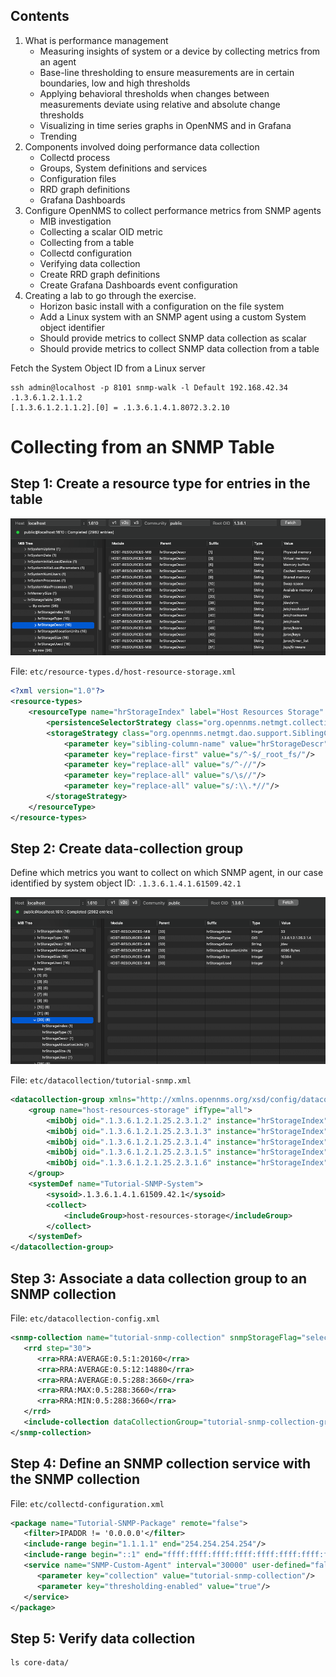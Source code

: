 ## Contents
1. What is performance management
   * Measuring insights of system or a device by collecting metrics from an agent
   * Base-line thresholding to ensure measurements are in certain boundaries, low and high thresholds
   * Applying behavioral thresholds when changes between measurements deviate using relative and absolute change thresholds
   * Visualizing in time series graphs in OpenNMS and in Grafana
   * Trending
2. Components involved doing performance data collection
   * Collectd process
   * Groups, System definitions and services
   * Configuration files
   * RRD graph definitions
   * Grafana Dashboards
3. Configure OpenNMS to collect performance metrics from SNMP agents
   * MIB investigation
   * Collecting a scalar OID metric
   * Collecting from a table
   * Collectd configuration
   * Verifying data collection
   * Create RRD graph definitions
   * Create Grafana Dashboards
   event configuration
4. Creating a lab to go through the exercise.
   * Horizon basic install with a configuration on the file system
   * Add a Linux system with an SNMP agent using a custom System object identifier
   * Should provide metrics to collect SNMP data collection as scalar
   * Should provide metrics to collect SNMP data collection from a table


Fetch the System Object ID from a Linux server
```
ssh admin@localhost -p 8101 snmp-walk -l Default 192.168.42.34 .1.3.6.1.2.1.1.2
[.1.3.6.1.2.1.1.2].[0] = .1.3.6.1.4.1.8072.3.2.10
```
# Collecting from an SNMP Table

## Step 1: Create a resource type for entries in the table

![hr-description.png](hr-description.png)

File: `etc/resource-types.d/host-resource-storage.xml`

```xml
<?xml version="1.0"?>
<resource-types>
    <resourceType name="hrStorageIndex" label="Host Resources Storage" resourceLabel="${hrStorageDescr}">
        <persistenceSelectorStrategy class="org.opennms.netmgt.collection.support.PersistAllSelectorStrategy"/>
        <storageStrategy class="org.opennms.netmgt.dao.support.SiblingColumnStorageStrategy">
            <parameter key="sibling-column-name" value="hrStorageDescr"/>
            <parameter key="replace-first" value="s/^-$/_root_fs/"/>
            <parameter key="replace-all" value="s/^-//"/>
            <parameter key="replace-all" value="s/\s//"/>
            <parameter key="replace-all" value="s/:\\.*//"/>
        </storageStrategy>
    </resourceType>
</resource-types>
```

## Step 2: Create data-collection group

Define which metrics you want to collect on which SNMP agent, in our case identified by system object ID: `.1.3.6.1.4.1.61509.42.1`

![hr-entry.png](hr-entry.png)

File: `etc/datacollection/tutorial-snmp.xml`

```xml
<datacollection-group xmlns="http://xmlns.opennms.org/xsd/config/datacollection" name="tutorial-snmp-collection-group">
    <group name="host-resources-storage" ifType="all">
        <mibObj oid=".1.3.6.1.2.1.25.2.3.1.2" instance="hrStorageIndex" alias="hrStorageType" type="string"/>
        <mibObj oid=".1.3.6.1.2.1.25.2.3.1.3" instance="hrStorageIndex" alias="hrStorageDescr" type="string"/>
        <mibObj oid=".1.3.6.1.2.1.25.2.3.1.4" instance="hrStorageIndex" alias="hrStorageAllocUnits" type="gauge"/>
        <mibObj oid=".1.3.6.1.2.1.25.2.3.1.5" instance="hrStorageIndex" alias="hrStorageSize" type="gauge"/>
        <mibObj oid=".1.3.6.1.2.1.25.2.3.1.6" instance="hrStorageIndex" alias="hrStorageUsed" type="gauge"/>
    </group>
    <systemDef name="Tutorial-SNMP-System">
        <sysoid>.1.3.6.1.4.1.61509.42.1</sysoid>
        <collect>
            <includeGroup>host-resources-storage</includeGroup>
        </collect>
    </systemDef>
</datacollection-group>
```

## Step 3: Associate a data collection group to an SNMP collection

File: `etc/datacollection-config.xml`

```xml
<snmp-collection name="tutorial-snmp-collection" snmpStorageFlag="select">
   <rrd step="30">
      <rra>RRA:AVERAGE:0.5:1:20160</rra>
      <rra>RRA:AVERAGE:0.5:12:14880</rra>
      <rra>RRA:AVERAGE:0.5:288:3660</rra>
      <rra>RRA:MAX:0.5:288:3660</rra>
      <rra>RRA:MIN:0.5:288:3660</rra>
   </rrd>
   <include-collection dataCollectionGroup="tutorial-snmp-collection-group"/>
</snmp-collection>
```

## Step 4: Define an SNMP collection service with the SNMP collection

File: `etc/collectd-configuration.xml`

```xml
<package name="Tutorial-SNMP-Package" remote="false">
   <filter>IPADDR != '0.0.0.0'</filter>
   <include-range begin="1.1.1.1" end="254.254.254.254"/>
   <include-range begin="::1" end="ffff:ffff:ffff:ffff:ffff:ffff:ffff:ffff"/>
   <service name="SNMP-Custom-Agent" interval="30000" user-defined="false" status="on">
      <parameter key="collection" value="tutorial-snmp-collection"/>
      <parameter key="thresholding-enabled" value="true"/>
   </service>
</package>
```

## Step 5: Verify data collection

```
ls core-data/
```
